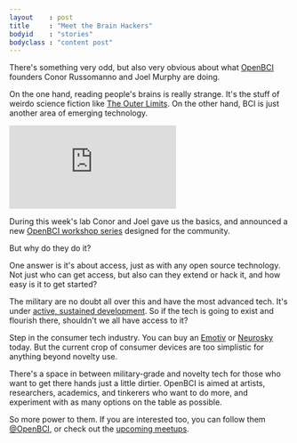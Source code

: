 ```yaml
---
layout    : post
title     : "Meet the Brain Hackers"
bodyid    : "stories"
bodyclass : "content post"
---
```

<p>There's something very odd, but also very obvious about what <a href="http://openbci.com">OpenBCI</a> founders Conor Russomanno and Joel Murphy are doing.</p>

<p>On the one hand, reading people's brains is really strange. It's the stuff of weirdo science fiction like <a href="http://en.wikipedia.org/wiki/The_Outer_Limits_%281963_TV_series%29">The Outer Limits</a>. On the other hand, BCI is just another area of emerging technology.</p>

<div class="video">
	<iframe src="https://player.vimeo.com/video/117486218?color=ffffff" frameborder="0" webkitallowfullscreen mozallowfullscreen allowfullscreen></iframe>
</div>

<p>During this week's lab Conor and Joel gave us the basics, and announced a new <a href="http://www.meetup.com/OpenBCI-Workshop/">OpenBCI workshop series</a> designed for the community.</p>

<!--excerpt-ends-->

<p>But why do they do it?</p>

<p>One answer is it's about access, just as with any open source technology. Not just who can get access, but also can they extend or hack it, and how easy is it to get started?</p>

<p>The military are no doubt all over this and have the most advanced tech. It's under <a href="http://www.wired.com/2012/12/the-next-warfare-domain-is-your-brain/">active, sustained development</a>. So if the tech is going to exist and flourish there, shouldn't we all have access to it?</p>

<p>Step in the consumer tech industry. You can buy an <a href="http://emotiv.com/">Emotiv</a> or <a href="http://neurosky.com/">Neurosky</a> today. But the current crop of consumer devices are too simplistic for anything beyond novelty use.</p>

<p>There's a space in between military-grade and novelty tech for those who want to get there hands just a little dirtier. OpenBCI is aimed at artists, researchers, academics, and tinkerers who want to do more, and experiment with as many options on the table as possible.</p>

<p>So more power to them. If you are interested too, you can follow them <a href="https://twitter.com/openbci">&#64;OpenBCI</a>, or check out the <a href="http://www.meetup.com/OpenBCI-Workshop/">upcoming meetups</a>.</p>